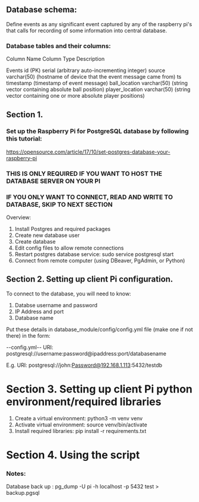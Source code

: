 ##  Database schema: 
Define events as any significant event captured by any of the raspberry pi's that calls for recording of some information into central database. 

### Database tables and their columns: 

Column Name         Column Type             Description

Events
id (PK)             serial                 (arbitrary auto-incrementing integer)
source              varchar(50)             (hostname of device that the event message came from)
ts                  timestamp               (timestamp of event message)
ball_location       varchar(50)             (string vector containing absolute ball position)
player_location     varchar(50)             (string vector containing one or more absolute player positions)



## Section 1. 
### Set up the Raspberry Pi for PostgreSQL database by following this tutorial:
https://opensource.com/article/17/10/set-postgres-database-your-raspberry-pi

### THIS IS ONLY REQUIRED IF YOU WANT TO HOST THE DATABASE SERVER ON YOUR PI
### IF YOU ONLY WANT TO CONNECT, READ AND WRITE TO DATABASE, SKIP TO NEXT SECTION


Overview: 
1. Install Postgres and required packages
2. Create new database user
3. Create database
4. Edit config files to allow remote connections
5. Restart postgres database service: sudo service postgresql start
6. Connect from remote computer (using DBeaver, PgAdmin, or Python)


## Section 2. Setting up client Pi configuration. 

To connect to the database, you will need to know: 
1. Databse username and password 
2. IP Address and port 
3. Database name

Put these details in database_module/config/config.yml file (make one if not there) in the form: 

--config.yml--
URI: postgresql://username:password@ipaddress:port/databasename

E.g.
URI: postgresql://john:Password@192.168.1.113:5432/testdb


# Section 3. Setting up client Pi python environment/required libraries

1. Create a virtual environment: python3 -m venv venv
2. Activate virtual environment: source venv/bin/activate
3. Install required libraries: pip install -r requirements.txt
        

# Section 4. Using the script




### Notes: 

Database back up : pg_dump -U pi -h localhost -p 5432 test > backup.pgsql
